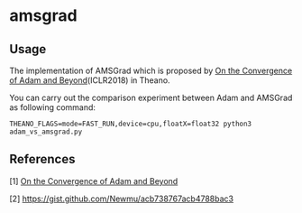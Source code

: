 # amsgrad

## Usage

The implementation of AMSGrad which is proposed by [On the Convergence of Adam and Beyond](https://openreview.net/forum?id=ryQu7f-RZ)(ICLR2018) in Theano.

You can carry out the comparison experiment between Adam and AMSGrad as following command:
```
THEANO_FLAGS=mode=FAST_RUN,device=cpu,floatX=float32 python3 adam_vs_amsgrad.py
```


## References
[1] [On the Convergence of Adam and Beyond](https://openreview.net/forum?id=ryQu7f-RZ)

[2] https://gist.github.com/Newmu/acb738767acb4788bac3
